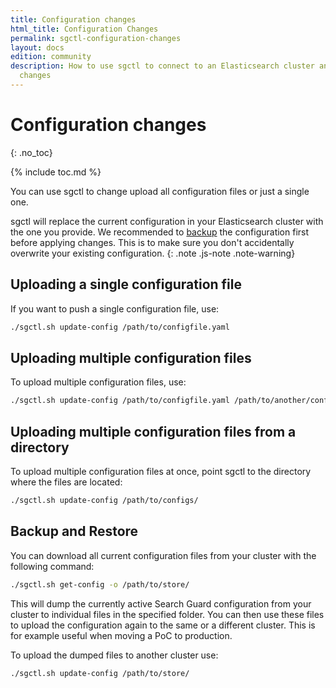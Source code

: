 ```yaml
---
title: Configuration changes
html_title: Configuration Changes
permalink: sgctl-configuration-changes
layout: docs
edition: community
description: How to use sgctl to connect to an Elasticsearch cluster and upload configuration
  changes
---
```

<!---
Copyright 2022 floragunn GmbH
-->

# Configuration changes
{: .no_toc}

{% include toc.md %}

You can use sgctl to change upload all configuration files or just a single one.

sgctl will replace the current configuration in your Elasticsearch cluster with the one you provide. We recommended to [backup](#backup-and-restore) the configuration first before applying changes. This is to make sure you don't accidentally overwrite your existing configuration.
{: .note .js-note .note-warning}

## Uploading a single configuration file

If you want to push a single configuration file, use:

```bash
./sgctl.sh update-config /path/to/configfile.yaml  
```

## Uploading multiple configuration files

To upload multiple configuration files, use:

```bash
./sgctl.sh update-config /path/to/configfile.yaml /path/to/another/configfile.yaml  
```

## Uploading multiple configuration files from a directory

To upload multiple configuration files at once, point sgctl to the directory where the files are located: 

```bash
./sgctl.sh update-config /path/to/configs/
```

## Backup and Restore

You can download all current configuration files from your cluster with the following command:

```bash
./sgctl.sh get-config -o /path/to/store/
```

This will dump the currently active Search Guard configuration from your cluster to individual files in the specified folder. You can then use these files to upload the configuration again to the same or a different cluster. This is for example useful when moving a PoC to production.

To upload the dumped files to another cluster use:

```bash
./sgctl.sh update-config /path/to/store/
```

